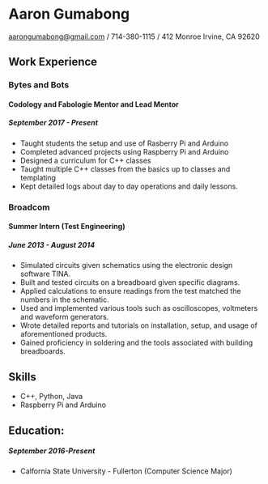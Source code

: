 
# Aaron Gumabong
aarongumabong@gmail.com / 714-380-1115 / 412 Monroe Irvine, CA 92620

## Work Experience
### Bytes and Bots
#### Codology and Fabologie Mentor and Lead Mentor
##### September 2017 - Present
* Taught students the setup and use of Rasberry Pi and Arduino
* Completed advanced projects using Raspberry Pi and Arduino
* Designed a curriculum for C++ classes
* Taught multiple C++ classes from the basics up to classes and templating
* Kept detailed logs about day to day operations and daily lessons.

### Broadcom
#### Summer Intern (Test Engineering)
##### June 2013 - August 2014
*	Simulated circuits given schematics using the electronic design software TINA.
*	Built and tested circuits on a breadboard given specific diagrams.
*	Applied calculations to ensure readings from the test matched the numbers in the schematic.
*	Used and implemented various tools such as oscilloscopes, voltmeters and waveform generators. 
*	Wrote detailed reports and tutorials on installation, setup, and usage of aforementioned products.
*	Gained proficiency in soldering and the tools associated with building breadboards.

## Skills
* C++, Python, Java
* Raspberry Pi and Arduino

## Education:
##### September 2016-Present
* Calfornia State University - Fullerton (Computer Science Major)

